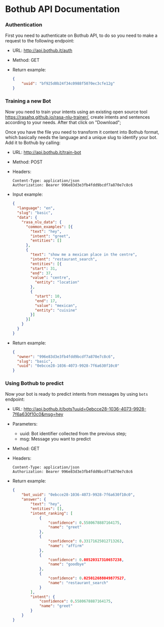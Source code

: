 # Bothub API Documentation



### Authentication

First you need to authenticate on Bothub API, to do so you need to make a request to the following endpoint:

- URL: http://api.bothub.it/auth

- Method: GET

- Return example:

  ```json
  {
      "uuid": "bf925d0b24f34c0988f5070ec3cfe12g"
  }
  ```

### Training a new Bot

Now you need to train your intents using an existing open source tool https://rasahq.github.io/rasa-nlu-trainer/, create intents and sentences according to your needs. After that click on "Download";

Once you have the file you need to transform it content into Bothub format, which basically needs the language and a unique slug to identify your bot. Add it to Bothub by calling:

- URL: http://api.bothub.it/train-bot

- Method: POST

- Headers:

  ```http
  Content-Type: application/json
  Authorization: Bearer 996e83d3e3fb4fdd9bcdf7a870e7c8c6
  ```

- Input example:

  ```json
  {
    "language": "en",
    "slug": "basic",
    "data": {
      "rasa_nlu_data": {
        "common_examples": [{
          "text": "hey",
          "intent": "greet",
          "entities": []
        },
        {
          "text": "show me a mexican place in the centre",
          "intent": "restaurant_search",
          "entities": [{
          "start": 31,
          "end": 37,
          "value": "centre",
            "entity": "location"
          },
          {
            "start": 10,
            "end": 17,
            "value": "mexican",
            "entity": "cuisine"
          }]
        }]
      }
    }
  }
  ```

- Return example:

  ```json
  {
    "owner": "996e83d3e3fb4fdd9bcdf7a870e7c8c6",
    "slug": "basic",
    "uuid": "0ebcce28-1036-4073-9928-7f6a630f10c0"
  }
  ```

### Using Bothub to predict

Now your bot is ready to predict intents from messages by using `bots` endpoint:

- URL: http://api.bothub.it/bots?uuid=0ebcce28-1036-4073-9928-7f6a630f10c0&msg=hey

- Parameters: 

  - uuid: Bot identifier collected from the previous step;
  - msg: Message you want to predict

- Method: GET

- Headers:

  ```http
  Content-Type: application/json
  Authorization: Bearer 996e83d3e3fb4fdd9bcdf7a870e7c8c6
  ```

- Return example:

  ```json
  {
      "bot_uuid": "0ebcce28-1036-4073-9928-7f6a630f10c0",
      "answer": {
          "text": "hey",
          "entities": [],
          "intent_ranking": [
              {
                  "confidence": 0.5580678887164175,
                  "name": "greet"
              },
              {
                  "confidence": 0.33171625012713263,
                  "name": "affirm"
              },
              {
                  "confidence": 0.08520317310657238,
                  "name": "goodbye"
              },
              {
                  "confidence": 0.025012688049877527,
                  "name": "restaurant_search"
              }
          ],
          "intent": {
              "confidence": 0.5580678887164175,
              "name": "greet"
          }
      }
  }
  ```
